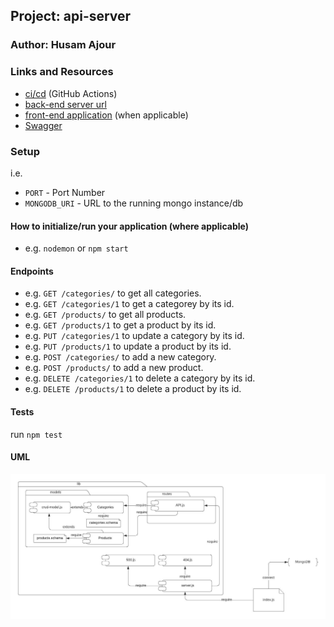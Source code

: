 ## Project: api-server

### Author: Husam Ajour

### Links and Resources

- [ci/cd](https://github.com/HusamAjour/api-server) (GitHub Actions)
- [back-end server url](http://localhost:3000/)
- [front-end application]() (when applicable)
- [Swagger](https://app.swaggerhub.com/apis/HusamAjour/api-server/0.1)

### Setup

i.e.

- `PORT` - Port Number
- `MONGODB_URI` - URL to the running mongo instance/db

#### How to initialize/run your application (where applicable)

- e.g. `nodemon` or `npm start`

#### Endpoints

- e.g. `GET /categories/` to get all categories.
- e.g. `GET /categories/1` to get a categorey by its id.
- e.g. `GET /products/` to get all products.
- e.g. `GET /products/1` to get a product by its id.
- e.g. `PUT /categories/1` to update a category by its id.
- e.g. `PUT /products/1` to update a product by its id.
- e.g. `POST /categories/` to add a new category.
- e.g. `POST /products/` to add a new product.
- e.g. `DELETE /categories/1` to delete a category by its id.
- e.g. `DELETE /products/1` to delete a product by its id.

#### Tests

run `npm test`

#### UML

![uml](assets/uml.jpeg)
